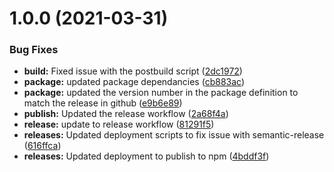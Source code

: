 # 1.0.0 (2021-03-31)


### Bug Fixes

* **build:** Fixed issue with the postbuild script ([2dc1972](https://github.com/Sage/design-tokens/commit/2dc1972bcf41ca55192c589e4fc8fb57d6227a63))
* **package:** updated package dependancies ([cb883ac](https://github.com/Sage/design-tokens/commit/cb883ac8218556ff4b8d18ad77584307fb693c36))
* **package:** updated the version number in the package definition to match the release in github ([e9b6e89](https://github.com/Sage/design-tokens/commit/e9b6e895badf665071a20bb4110433b7588ad93b))
* **publish:** Updated the release workflow ([2a68f4a](https://github.com/Sage/design-tokens/commit/2a68f4aa71b012d8b67495efebdeddc230fc3abf))
* **release:** update to release workflow ([81291f5](https://github.com/Sage/design-tokens/commit/81291f5b4572e866eec520effdaf0cab3b8343f5))
* **releases:** Updated deployment scripts to fix issue with semantic-release ([616ffca](https://github.com/Sage/design-tokens/commit/616ffca292499f57ddf4eda65814f96ffc8889bf))
* **releases:** Updated deployment to publish to npm ([4bddf3f](https://github.com/Sage/design-tokens/commit/4bddf3f1d7c05443b08f3b9d0618c088a819fadf))

